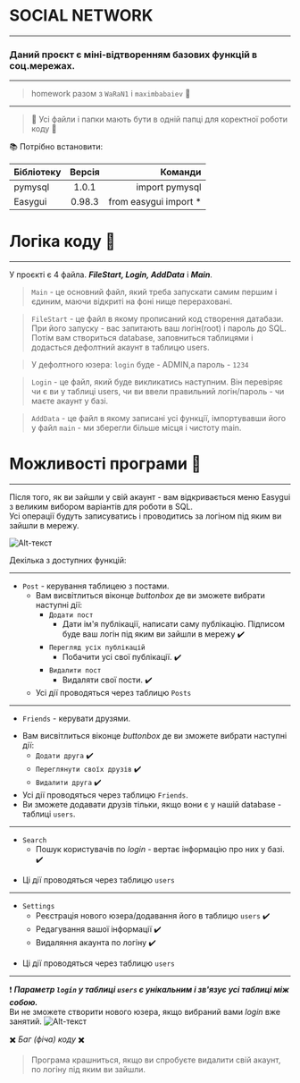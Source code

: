 # SOCIAL NETWORK
****
### Даний проєкт є міні-відтворенням базових функцій в соц.мережах.
****
>homework разом з `WaRaN1` і `maximbabaiev` :busts_in_silhouette:
****
>:eyes: Усі файли і папки мають бути в одній папці для коректної роботи коду :eyes:

:books: Потрібно встановити: 

| Бібліотекy| Версія | Команди|
|----------------|:---------:|----------------:|
| pymysql| 1.0.1 | import pymysql|
| Easygui | 0.98.3 | from easygui import * |

# Логіка коду :large_blue_diamond:
****
У проєкті є 4 файлa. ___FileStart, Login, AddData___ i ___Main___.

>`Main` - це основний файл, який треба запускати самим першим і єдиним, маючи відкриті на фоні нище перераховані.

>`FileStart` - це файл в якому прописаний код створення датабази.
>При його запуску - вас запитають ваш логін(root) і пароль до SQL. Потім вам створиться database, заповниться таблицями і додасться дефолтний акаунт в таблицю users.

>У дефолтного юзера: `login` буде - ADMIN,а пароль - `1234`

>`Login` - це файл, який буде викликатись наступним. Він перевіряє чи є ви у таблиці users, чи ви ввели правильний логін/пароль - чи маєте акаунт у базі. 

>`AddData` - це файл в якому записані усі функції, імпортувавши його у файл `main` - ми зберегли більше місця і чистоту main.

# Можливості програми :large_blue_diamond:
****
Після того, як ви зайшли у свій акаунт - вам відкривається меню Easygui з великим вибором варіантів для роботи в SQL.\
Усі операції будуть записуватись і проводитись за логіном під яким ви зайшли в мережу.

   ![Alt-текст](https://github.com/juliasorbon/SOCIAL-NETWORK/blob/main/images/11.jpg "interface")

Декілька з доступних функцій:
****
+ `Post` - керування таблицею з постами.
    - Вам висвітлиться віконце _buttonbox_ де ви зможете вибрати наступні дії:
        - `Додати пост`
            - Дати ім'я публікації, написати саму публікацію. Підписом буде ваш логін під яким ви зайшли в мережу :heavy_check_mark: 
        - `Перегляд усіх публікацій`
            - Побачити усі свої публікації. :heavy_check_mark: 
        - `Видалити пост`
            - Видаляти свої пости.  :heavy_check_mark: 
     - Усі дії проводяться через таблицю `Posts`
****
+ `Friends` - керувати друзями.
- Вам висвітлиться віконце _buttonbox_ де ви зможете вибрати наступні дії:
  - `Додати друга` :heavy_check_mark: 
  - `Переглянути своїх друзів`  :heavy_check_mark: 
  - `Видалити друга`  :heavy_check_mark: 
- Усі дії проводяться через таблицю `Friends`. 
- Ви зможете додавати друзів тільки, якщо вони є у нашій database - таблиці `users`.
****
+ `Search`
  - Пошук користувачів по _login_ - вертає інформацію про них у базі.  :heavy_check_mark: 
 - Ці дії проводяться через таблицю `users`
****
+ `Settings`
  -  Реєстрація нового юзера/додавання його в таблицю `users` :heavy_check_mark: 
  -  Редагування вашої інформації :heavy_check_mark: 
  -  Видаляння акаунта по логіну  :heavy_check_mark: 
- Ці дії проводяться через таблицю `users`
****

:exclamation: ***Параметр `login` у таблиці `users` є унікальним і зв'язує усі таблиці між собою.*** \
Ви не зможете створити нового юзера, якщо вибраний вами _login_ вже занятий. 
![Alt-текст](https://github.com/juliasorbon/SOCIAL-NETWORK/blob/main/images/12.jpg "interface")

 :heavy_multiplication_x: _Баг (фіча) коду_ :heavy_multiplication_x: 
>Програма крашниться, якщо ви спробуєте видалити свій акаунт, по логіну під яким ви зайшли.
